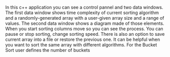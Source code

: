 In this c++ application you can see a control pannel and two data windows.
The first data window shows time complexity of current sorting algorithm and a randomly-generated array with 
a user-given array size and a range of values. 
The second data window shows a diagram made of those elements. When you start sorting columns move so you
can see the process. You can pause or stop sorting, change sorting speed. 
There is also an option to save current array into a file or restore the previous one. It can be helpful
when you want to sort the same array with different algorithms.
For the Bucket Sort user defines the number of buckets
